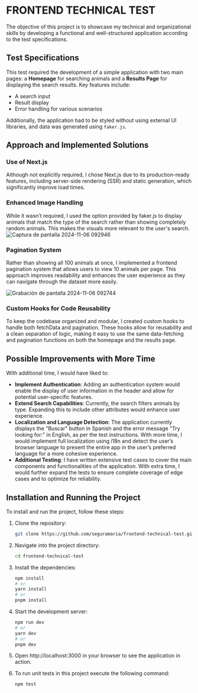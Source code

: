 # FRONTEND TECHNICAL TEST

The objective of this project is to showcase my technical and organizational skills by developing a functional and well-structured application according to the test specifications.

## Test Specifications
This test required the development of a simple application with two main pages: a **Homepage** for searching animals and a **Results Page** for displaying the search results. Key features include:

- A search input
- Result display
- Error handling for various scenarios
  
Additionally, the application had to be styled without using external UI libraries, and data was generated using `faker.js`.
## Approach and Implemented Solutions

### Use of Next.js

Although not explicitly required, I chose Next.js due to its production-ready features, including server-side rendering (SSR) and static generation, which significantly improve load times.

### Enhanced Image Handling

While it wasn’t required, I used the option provided by faker.js to display animals that match the type of the search rather than showing completely random animals. This makes the visuals more relevant to the user's search.
![Captura de pantalla 2024-11-06 092946](https://github.com/user-attachments/assets/55bfc4c8-e36f-4952-8a7c-533e268a2fda)

### Pagination System

Rather than showing all 100 animals at once, I implemented a frontend pagination system that allows users to view 10 animals per page. This approach improves readability and enhances the user experience as they can navigate through the dataset more easily.

![Grabación de pantalla 2024-11-06 092744](https://github.com/user-attachments/assets/dd5497c6-f888-4c3a-a7f9-84ec6dde00b7)


### Custom Hooks for Code Reusability

To keep the codebase organized and modular, I created custom hooks to handle both fetchData and pagination. These hooks allow for reusability and a clean separation of logic, making it easy to use the same data-fetching and pagination functions on both the homepage and the results page.

## Possible Improvements with More Time

With additional time, I would have liked to:

- **Implement Authentication**: Adding an authentication system would enable the display of user information in the header and allow for potential user-specific features.
- **Extend Search Capabilities**: Currently, the search filters animals by type. Expanding this to include other attributes would enhance user experience.
- **Localization and Language Detection**: The application currently displays the "Buscar" button in Spanish and the error message "Try looking for:" in English, as per the test instructions. With more time, I would implement full localization using i18n and detect the user’s browser language to present the entire app in the user’s preferred language for a more cohesive experience.
- **Additional Testing**: I have written extensive test cases to cover the main components and functionalities of the application. With extra time, I would further expand the tests to ensure complete coverage of edge cases and to optimize for reliability.

## Installation and Running the Project

To install and run the project, follow these steps:

1. Clone the repository:
   ```bash
   git clone https://github.com/seguramaria/frontend-technical-test.git
   ```
2. Navigate into the project directory:
   ```bash
   cd frontend-technical-test
   ```
3. Install the dependencies:

   ```bash
   npm install
   # or
   yarn install
   # or
   pnpm install
   ```

4. Start the development server:

   ```bash
   npm run dev
   # or
   yarn dev
   # or
   pnpm dev
   ```

5. Open http://localhost:3000 in your browser to see the application in action.

6. To run unit tests in this project execute the following command:
   ```bash
   npm test
   ```
